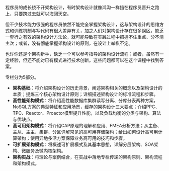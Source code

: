 程序员的成长绕不开架构设计，有时架构设计就像鸿沟一样挡在程序员晋升之路上，只要跨过去就可以海阔天空。

但不少技术能力很强的程序员依然不能完全掌握架构设计，这与架构设计的思维方式和训练机制与写代码有很大差异有关，加之人们对架构设计存在很多误区，缺乏一套行之有效的架构设计方法论，就可能导致在实践过程中把握不住重点、分不清主次；或者，没有彻底掌握架构设计的原则，在设计上举棋不定。

也许你还是个架构新手，缺乏一个可以参考指导的架构设计流程；或者，虽然有一定经验，但还不能对已有模式进行技术创新。这些问题都可以在这个课程中找到答案。

专栏分为5部分。

- **架构基础**：将介绍架构设计的历史背景，阐述架构相关的概念以及架构设计的本质；提炼三个核心架构设计原则；详细描述架构设计的标准流程和步骤。
- **高性能架构模式**：将介绍高性能数据库集群读写分离、分库分表两种方案，NoSQL方案的典型特征和应用场景，缓存的架构设计三大要点；介绍PPC、TPC、Reactor、Proactor模型提升性能，以及负载均衡的分类与架构、算法与优缺点。
- **高可用架构模式**：将介绍CAP原理的理解和应用、FMEA分析方法；从主备、主从、主主、集群、分区详解常见的高可用存储架构；给出如何设计高可用计算架构；使用异地多活方案保障业务高可用的技巧和步骤。
- **可扩展架构模式**：将概述可扩展模式及其基本思想，详解分层架构、SOA架构、微服务及微内核架构。
- **架构实战**：将理论与案例结合，在实战中落地专栏传递的架构原则、架构流程和架构模式。